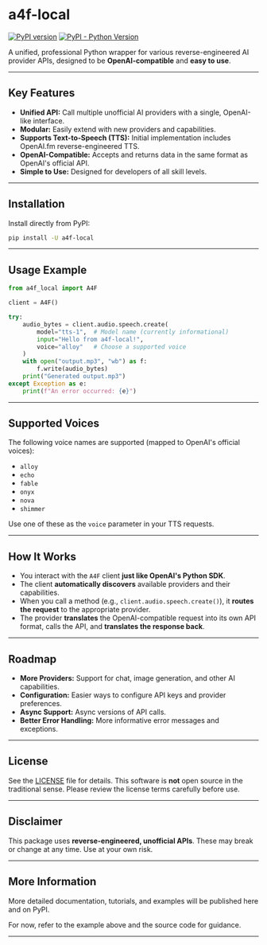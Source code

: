 # a4f-local

[![PyPI version](https://img.shields.io/pypi/v/a4f-local.svg?style=flat-square)](https://pypi.org/project/a4f-local/)
[![PyPI - Python Version](https://img.shields.io/pypi/pyversions/a4f-local.svg?style=flat-square)](https://pypi.org/project/a4f-local/)

A unified, professional Python wrapper for various reverse-engineered AI provider APIs, designed to be **OpenAI-compatible** and **easy to use**.

---

## Key Features

- **Unified API:** Call multiple unofficial AI providers with a single, OpenAI-like interface.
- **Modular:** Easily extend with new providers and capabilities.
- **Supports Text-to-Speech (TTS):** Initial implementation includes OpenAI.fm reverse-engineered TTS.
- **OpenAI-Compatible:** Accepts and returns data in the same format as OpenAI's official API.
- **Simple to Use:** Designed for developers of all skill levels.

---

## Installation

Install directly from PyPI:

```bash
pip install -U a4f-local
```

---

## Usage Example

```python
from a4f_local import A4F

client = A4F()

try:
    audio_bytes = client.audio.speech.create(
        model="tts-1",  # Model name (currently informational)
        input="Hello from a4f-local!",
        voice="alloy"   # Choose a supported voice
    )
    with open("output.mp3", "wb") as f:
        f.write(audio_bytes)
    print("Generated output.mp3")
except Exception as e:
    print(f"An error occurred: {e}")
```

---

## Supported Voices

The following voice names are supported (mapped to OpenAI's official voices):

- `alloy`
- `echo`
- `fable`
- `onyx`
- `nova`
- `shimmer`

Use one of these as the `voice` parameter in your TTS requests.

---

## How It Works

- You interact with the `A4F` client **just like OpenAI's Python SDK**.
- The client **automatically discovers** available providers and their capabilities.
- When you call a method (e.g., `client.audio.speech.create()`), it **routes the request** to the appropriate provider.
- The provider **translates** the OpenAI-compatible request into its own API format, calls the API, and **translates the response back**.

---

## Roadmap

- **More Providers:** Support for chat, image generation, and other AI capabilities.
- **Configuration:** Easier ways to configure API keys and provider preferences.
- **Async Support:** Async versions of API calls.
- **Better Error Handling:** More informative error messages and exceptions.

---

## License

See the [LICENSE](LICENSE) file for details. This software is **not** open source in the traditional sense. Please review the license terms carefully before use.

---

## Disclaimer

This package uses **reverse-engineered, unofficial APIs**. These may break or change at any time. Use at your own risk.

---

## More Information

More detailed documentation, tutorials, and examples will be published here and on PyPI.

For now, refer to the example above and the source code for guidance.

---
